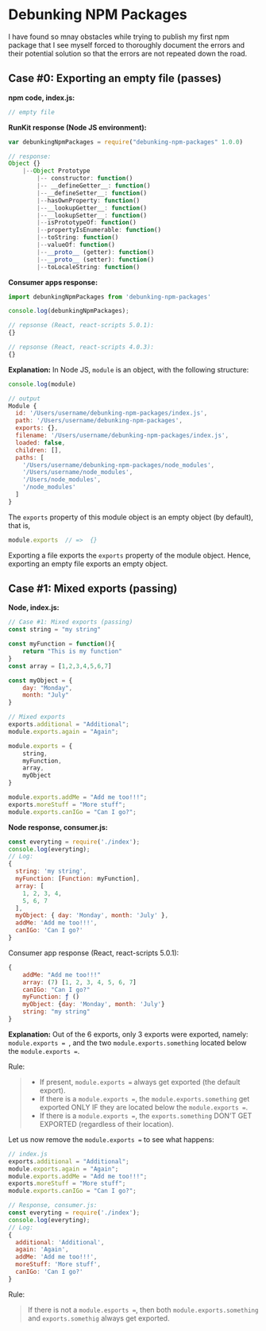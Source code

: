 # Debunking NPM Packages

I have found so mnay obstacles while trying to publish my first npm package that I see myself forced to thoroughly document the errors and their potential solution so that the errors are not repeated down the road. 

## Case #0: Exporting an empty file (passes)
**npm code, index.js:**
```javascript
// empty file
```

**RunKit response (Node JS environment):**
```javascript
var debunkingNpmPackages = require("debunking-npm-packages" 1.0.0)

// response:
Object {}
    |--Object Prototype
        |-- constructor: function()
        |-- __defineGetter__: function()
        |--__defineSetter__: function()
        |--hasOwnProperty: function()
        |--__lookupGetter__: function()
        |--__lookupSetter__: function()
        |--isPrototypeOf: function()
        |--propertyIsEnumerable: function()
        |--toString: function()
        |--valueOf: function()
        |--__proto__ (getter): function()
        |--__proto__ (setter): function()
        |--toLocaleString: function()
```

**Consumer apps response:**
```javascript
import debunkingNpmPackages from 'debunking-npm-packages'

console.log(debunkingNpmPackages);

// repsonse (React, react-scripts 5.0.1):
{}

// repsonse (React, react-scripts 4.0.3):
{}
```

**Explanation:**
In Node JS, `module` is an object, with the following structure:
```javascript
console.log(module)

// output
Module {
  id: '/Users/username/debunking-npm-packages/index.js',
  path: '/Users/username/debunking-npm-packages',
  exports: {},
  filename: '/Users/username/debunking-npm-packages/index.js',
  loaded: false,
  children: [],
  paths: [
    '/Users/username/debunking-npm-packages/node_modules',
    '/Users/username/node_modules',
    '/Users/node_modules',
    '/node_modules'
  ]
}
```

The `exports` property of this module object is an empty object (by default), that is,
```javascript
module.exports  // =>  {}
```
Exporting a file exports the `exports` property of the module object. Hence, exporting an empty file exports an empty object. 

## Case #1: Mixed exports (passing)

**Node, index.js:**
```javascript
// Case #1: Mixed exports (passing)
const string = "my string"

const myFunction = function(){
    return "This is my function"
}
const array = [1,2,3,4,5,6,7]

const myObject = {
    day: "Monday",
    month: "July"
}

// Mixed exports
exports.additional = "Additional";
module.exports.again = "Again";

module.exports = {
    string,
    myFunction,
    array,
    myObject
}

module.exports.addMe = "Add me too!!!";
exports.moreStuff = "More stuff";
module.exports.canIGo = "Can I go?";
```

**Node response, consumer.js:**
```javascript
const everyting = require('./index');
console.log(everyting);
// Log:
{
  string: 'my string',
  myFunction: [Function: myFunction],
  array: [
    1, 2, 3, 4,
    5, 6, 7
  ],
  myObject: { day: 'Monday', month: 'July' },
  addMe: 'Add me too!!!',
  canIGo: 'Can I go?'
}
```
Consumer app response (React, react-scripts 5.0.1):
```javascript
{
    addMe: "Add me too!!!"
    array: (7) [1, 2, 3, 4, 5, 6, 7]
    canIGo: "Can I go?"
    myFunction: ƒ ()
    myObject: {day: 'Monday', month: 'July'}
    string: "my string"
}
```
**Explanation:**
Out of the 6 exports, only 3 exports were exported, namely:
`module.exports = `, and the two `module.exports.something` located below the `module.exports =`.

Rule: 
> * If present, `module.exports =` always get exported (the default export).
> * If there is a `module.exports =`, the `module.exports.something` get exported ONLY IF they are located below the `module.exports =`.
> * If there is a `module.exports =`, the `exports.something` DON'T GET EXPORTED (regardless of their location).

Let us now remove the `module.exports =` to see what happens:
```javascript
// index.js
exports.additional = "Additional";
module.exports.again = "Again";
module.exports.addMe = "Add me too!!!";
exports.moreStuff = "More stuff";
module.exports.canIGo = "Can I go?";

// Response, consumer.js:
const everyting = require('./index');
console.log(everyting);
// Log:
{
  additional: 'Additional',
  again: 'Again',
  addMe: 'Add me too!!!',
  moreStuff: 'More stuff',
  canIGo: 'Can I go?'
}
```

Rule:
> If there is not a `module.esports =`, then both `module.exports.something` and `exports.somethig` always get exported.


